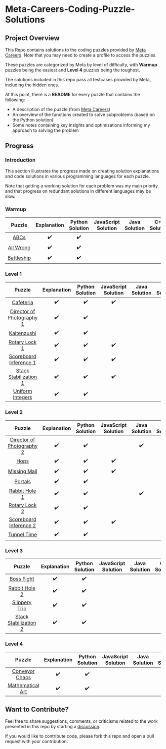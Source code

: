 # Meta-Careers-Coding-Puzzle-Solutions
## Project Overview
This Repo contains solutions to the coding puzzles provided by [Meta Careers](https://www.metacareers.com/profile/coding_puzzles). Note that you may need to create a profile to access the puzzles. 

These puzzles are categorized by Meta by level of difficulty, with **Warmup** puzzles being the easiest and **Level 4** puzzles being the toughest.

The solutions included in this repo pass all testcases provided by Meta, including the hidden ones.

At this point, there is a **README** for every puzzle that contains the following: 
- A description of the puzzle (from [Meta Careers](https://www.metacareers.com/profile/coding_puzzles)) 
- An overview of the functions created to solve subproblems (based on the Python solution) 
- Some notes containing key insights and optimizations informing my approach to solving the problem

## Progress
### Introduction

This section illustrates the progress made on creating solution explanations and code solutions in various programming languages for each puzzle.

Note that getting a working solution for each problem was my main priority and that progress on redundant solutions in different languages may be slow.

### Warmup
| Puzzle                             | Explanation         | Python Solution     | JavaScript Solution | Java Solution       | C++ Solution        | Go Solution         |
| :--------------------------------: | :-----------------: | :-----------------: | :-----------------: | :-----------------: | :-----------------: | :-----------------: |
| [ABCs](./Warmup/ABCs/)             | :heavy_check_mark:  | :heavy_check_mark:  |                     |                     |                     | :heavy_check_mark:  |
| [All Wrong](./Warmup/All%20Wrong/) | :heavy_check_mark:  | :heavy_check_mark:  |                     |                     |                     | :heavy_check_mark:  |
| [Battleship](./Warmup/Battleship/) | :heavy_check_mark:  | :heavy_check_mark:  |                     |                     |                     | :heavy_check_mark:  |

### Level 1
| Puzzle                                                                    | Explanation         | Python Solution     | JavaScript Solution | Java Solution       | C++ Solution        | Go Solution         |
| :-----------------------------------------------------------------------: | :-----------------: | :-----------------: | :-----------------: | :-----------------: | :-----------------: | :-----------------: |
| [Cafeteria](./Level%201/Cafeteria/)                                       | :heavy_check_mark:  | :heavy_check_mark:  | :heavy_check_mark:  |                     |                     | :heavy_check_mark:  |
| [Director of Photography 1](./Level%201/Director%20of%20Photography%201/) | :heavy_check_mark:  | :heavy_check_mark:  |                     |                     | :heavy_check_mark:  | :heavy_check_mark:  |
| [Kaitenzushi](./Level%201/Kaitenzushi/)                                   | :heavy_check_mark:  | :heavy_check_mark:  |                     |                     |                     | :heavy_check_mark:  |
| [Rotary Lock 1](./Level%201/Rotary%20Lock%201/)                           | :heavy_check_mark:  | :heavy_check_mark:  | :heavy_check_mark:  |                     |                     |                     |
| [Scoreboard Inference 1](./Level%201/Scoreboard%20Inference%201/)         | :heavy_check_mark:  | :heavy_check_mark:  | :heavy_check_mark:  |                     |                     |                     |
| [Stack Stabilization 1](./Level%201/Stack%20Stabilization%201/)           | :heavy_check_mark:  | :heavy_check_mark:  | :heavy_check_mark:  |                     |                     |                     |
| [Uniform Integers](./Level%201/Uniform%20Integers/)                       | :heavy_check_mark:  | :heavy_check_mark:  |                     |                     |                     |                     |

### Level 2
| Puzzle                                                                    | Explanation         | Python Solution     | JavaScript Solution | Java Solution       | C++ Solution        | Go Solution         |
| :-----------------------------------------------------------------------: | :-----------------: | :-----------------: | :-----------------: | :-----------------: | :-----------------: | :-----------------: |
| [Director of Photography 2](./Level%202/Director%20of%20Photography%202/) | :heavy_check_mark:  | :heavy_check_mark:  |                     | :heavy_check_mark:  |                     |                     |
| [Hops](./Level%202/Hops/)                                                 | :heavy_check_mark:  | :heavy_check_mark:  | :heavy_check_mark:  |                     |                     |                     |
| [Missing Mail](./Level%202/Missing%20Mail/)                               | :heavy_check_mark:  | :heavy_check_mark:  | :heavy_check_mark:  |                     |                     |                     |
| [Portals](./Level%202/Portals/)                                           | :heavy_check_mark:  | :heavy_check_mark:  |                     |                     |                     |                     |
| [Rabbit Hole 1](./Level%202/Rabbit%20Hole%201/)                           | :heavy_check_mark:  | :heavy_check_mark:  |                     | :heavy_check_mark:  |                     |                     |
| [Rotary Lock 2](./Level%202/Rotary%20Lock%202/)                           | :heavy_check_mark:  | :heavy_check_mark:  |                     |                     | :heavy_check_mark:  |                     |
| [Scoreboard Inference 2](./Level%202/Scoreboard%20Inference%202/)         | :heavy_check_mark:  | :heavy_check_mark:  | :heavy_check_mark:  |                     |                     |                     |
| [Tunnel Time](./Level%202/Tunnel%20Time/)                                 | :heavy_check_mark:  | :heavy_check_mark:  |                     |                     |                     |                     |

### Level 3
| Puzzle                                                          | Explanation         | Python Solution     | JavaScript Solution | Java Solution       | C++ Solution        | Go Solution         |
| :-------------------------------------------------------------: | :-----------------: | :-----------------: | :-----------------: | :-----------------: | :-----------------: | :-----------------: |
| [Boss Fight](./Level%203/Boss%20Fight/)                         | :heavy_check_mark:  | :heavy_check_mark:  |                     |                     |                     |                     |
| [Rabbit Hole 2](./Level%203/Rabbit%20Hole%202/)                 | :heavy_check_mark:  | :heavy_check_mark:  |                     |                     |                     |                     |
| [Slippery Trip](./Level%203/Slippery%20Trip/)                   | :heavy_check_mark:  | :heavy_check_mark:  |                     |                     |                     |                     |
| [Stack Stabilization 2](./Level%203/Stack%20Stabilization%202/) | :heavy_check_mark:  | :heavy_check_mark:  |                     |                     |                     |                     |

### Level 4
| Puzzle                                              | Explanation         | Python Solution     | JavaScript Solution | Java Solution       | C++ Solution        | Go Solution         |
| :-------------------------------------------------: | :-----------------: | :-----------------: | :-----------------: | :-----------------: | :-----------------: | :-----------------: |
| [Conveyor Chaos](./Level%204/Conveyor%20Chaos/)     | :heavy_check_mark:  | :heavy_check_mark:  |                     |                     |                     |                     |
| [Mathematical Art](./Level%204/Mathematical%20Art/) | :heavy_check_mark:  | :heavy_check_mark:  |                     |                     |                     |                     |

## Want to Contribute?

Feel free to share suggestions, comments, or criticisms related to the work presented in this repo by starting a [discussion](https://github.com/Mark-Mekhail/Meta-Careers-Coding-Puzzle-Solutions/discussions). 

If you would like to contribute code, please fork this repo and open a pull request with your contribution.
